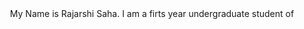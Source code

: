 <!DOCTYPE Html>
<html>
<head>
<div style="text-align:center">My Name is Rajarshi Saha. I am a firts year undergraduate student of </div>
